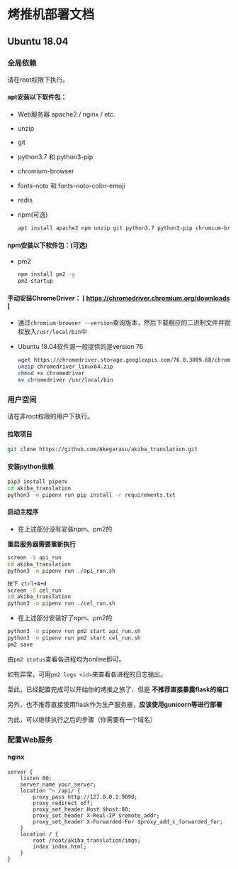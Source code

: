 # 烤推机部署文档

## Ubuntu 18.04

### 全局依赖

请在root权限下执行。

#### apt安装以下软件包：

* Web服务器 apache2 / nginx / etc.

* unzip

* git

* python3.7 和 python3-pip

* chromium-browser

* fonts-noto 和 fonts-noto-color-emoji

* redis

* npm(可选)
  
  ```bash
  apt install apache2 npm unzip git python3.7 python3-pip chromium-browser fonts-noto fonts-noto-color-emoji redis
  ```


#### npm安装以下软件包：(可选)

* pm2

  ```bash
  npm install pm2 -g
  pm2 startup
  ```



#### 手动安装ChromeDriver：  [ https://chromedriver.chromium.org/downloads ]

  * 通过`chromium-browser --version`查询版本，然后下载相应的二进制文件并赋权放入`/usr/local/bin`中

  * Ubuntu 18.04软件源一般提供的是version 76

    ```bash
    wget https://chromedriver.storage.googleapis.com/76.0.3809.68/chromedriver_linux64.zip
    unzip chromedriver_linux64.zip
    chmod +x chromedriver
    mv chromedriver /usr/local/bin
    ```
    

### 用户空间

请在非root权限的用户下执行。

#### 拉取项目

```bash
git clone https://github.com/Akegarasu/akiba_translation.git
```

#### 安装python依赖

```bash
pip3 install pipenv
cd akiba_translation
python3 -m pipenv run pip install -r requirements.txt
```

#### 启动主程序
- 在上述部分没有安装npm、pm2的

**重启服务器需要重新执行**
```bash
screen -S api_run
cd akiba_translation
python3 -m pipenv run ./api_run.sh

按下 ctrl+A+d
screen -S cel_run
cd akiba_translation
python3 -m pipenv run ./cel_run.sh
```
- 在上述部分安装好了npm、pm2的
```bash
python3 -m pipenv run pm2 start api_run.sh
python3 -m pipenv run pm2 start cel_run.sh
pm2 save
```

由`pm2 status`查看各进程均为online即可。

如有异常，可用`pm2 logs <id>`来查看各进程的日志输出。

至此，已经配置完成可以开始你的烤推之旅了、但是 **不推荐直接暴露flask的端口**

另外，也不推荐直接使用flask作为生产服务器，**应该使用gunicorn等进行部署**

为此，可以继续执行之后的步骤（你需要有一个域名）

### 配置Web服务
#### nginx

```nginx
server {
    listen 80;
    server_name your_server;
    location ^~ /api/ {
        proxy_pass http://127.0.0.1:9090;
        proxy_redirect off;
        proxy_set_header Host $host:80;
        proxy_set_header X-Real-IP $remote_addr;
        proxy_set_header X-Forwarded-For $proxy_add_x_forwarded_for;
    }
    location / {
        root /root/akiba_translation/imgs;
        index index.html;
    }
}
```